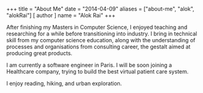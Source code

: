 +++
title = "About Me"
date = "2014-04-09"
aliases = ["about-me", "alok", "alokRai"]
[ author ]
  name = "Alok Rai"
+++

After finishing my Masters in Computer Science, I enjoyed teaching and researching for a while before transitioning into industry. I bring in technical skill from my computer science education, along with the understanding of processes and organisations from consulting career, the gestalt aimed at producing great products.

I am currently a software engineer in Paris. I will be soon joining a Healthcare company, trying to build the best virtual patient care system.

I enjoy reading, hiking, and urban exploration.
